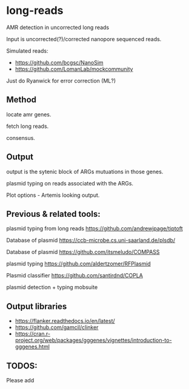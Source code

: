 # long-reads
AMR detection in uncorrected long reads

Input is uncorrected(?)/corrected nanopore sequenced reads. 

Simulated reads: 

* https://github.com/bcgsc/NanoSim
* https://github.com/LomanLab/mockcommunity 

Just do Ryanwick for error correction (ML?)


## Method

locate amr genes. 

fetch long reads. 

consensus. 

## Output

output is the sytenic block of ARGs
mutuations in those genes. 

plasmid typing on reads associated with the ARGs. 

Plot options - Artemis looking output. 

## Previous & related tools: 

plasmid typing from long reads 
https://github.com/andrewjpage/tiptoft

Database of plasmid
https://ccb-microbe.cs.uni-saarland.de/plsdb/

Database of plasmid
https://github.com/itsmeludo/COMPASS

plasmid typing
https://github.com/aldertzomer/RFPlasmid

Plasmid classifier
https://github.com/santirdnd/COPLA

plasmid detection + typing
mobsuite

## Output libraries 

* https://flanker.readthedocs.io/en/latest/
* https://github.com/gamcil/clinker
* https://cran.r-project.org/web/packages/gggenes/vignettes/introduction-to-gggenes.html
 
## TODOS: 

Please add 
